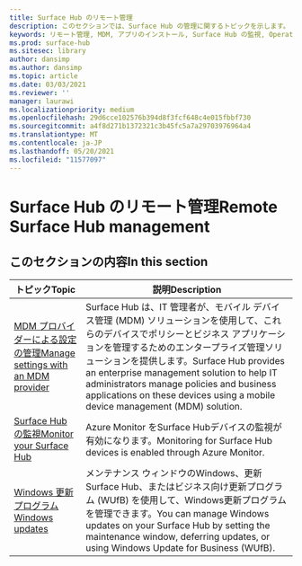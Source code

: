 ```yaml
---
title: Surface Hub のリモート管理
description: このセクションでは、Surface Hub の管理に関するトピックを示します。
keywords: リモート管理, MDM, アプリのインストール, Surface Hub の監視, Operations Management Suite, OMS
ms.prod: surface-hub
ms.sitesec: library
author: dansimp
ms.author: dansimp
ms.topic: article
ms.date: 03/03/2021
ms.reviewer: ''
manager: laurawi
ms.localizationpriority: medium
ms.openlocfilehash: 29d6cce102576b394d8f3fcf648c4e015fbbf730
ms.sourcegitcommit: a4f8d271b1372321c3b45fc5a7a29703976964a4
ms.translationtype: MT
ms.contentlocale: ja-JP
ms.lasthandoff: 05/20/2021
ms.locfileid: "11577097"
---
```

# <a name="remote-surface-hub-management"></a><span data-ttu-id="4b7ad-104">Surface Hub のリモート管理</span><span class="sxs-lookup"><span data-stu-id="4b7ad-104">Remote Surface Hub management</span></span>

## <a name="in-this-section"></a><span data-ttu-id="4b7ad-105">このセクションの内容</span><span class="sxs-lookup"><span data-stu-id="4b7ad-105">In this section</span></span>

|<span data-ttu-id="4b7ad-106">トピック</span><span class="sxs-lookup"><span data-stu-id="4b7ad-106">Topic</span></span> | <span data-ttu-id="4b7ad-107">説明</span><span class="sxs-lookup"><span data-stu-id="4b7ad-107">Description</span></span>|
| ------ | --------------- |
| [<span data-ttu-id="4b7ad-108">MDM プロバイダーによる設定の管理</span><span class="sxs-lookup"><span data-stu-id="4b7ad-108">Manage settings with an MDM provider</span></span>]( https://technet.microsoft.com/itpro/surface-hub/manage-settings-with-mdm-for-surface-hub) | <span data-ttu-id="4b7ad-109">Surface Hub は、IT 管理者が、モバイル デバイス管理 (MDM) ソリューションを使用して、これらのデバイスでポリシーとビジネス アプリケーションを管理するためのエンタープライズ管理ソリューションを提供します。</span><span class="sxs-lookup"><span data-stu-id="4b7ad-109">Surface Hub provides an enterprise management solution to help IT administrators manage policies and business applications on these devices using a mobile device management (MDM) solution.</span></span>|
| [<span data-ttu-id="4b7ad-110">Surface Hub の監視</span><span class="sxs-lookup"><span data-stu-id="4b7ad-110">Monitor your Surface Hub</span></span>](monitor-surface-hub.md) | <span data-ttu-id="4b7ad-111">Azure Monitor をSurface Hubデバイスの監視が有効になります。</span><span class="sxs-lookup"><span data-stu-id="4b7ad-111">Monitoring for Surface Hub devices is enabled through Azure Monitor.</span></span>|
| [<span data-ttu-id="4b7ad-112">Windows 更新プログラム</span><span class="sxs-lookup"><span data-stu-id="4b7ad-112">Windows updates</span></span>](manage-windows-updates-for-surface-hub.md) | <span data-ttu-id="4b7ad-113">メンテナンス ウィンドウのWindows、更新Surface Hub、またはビジネス向け更新プログラム (WUfB) を使用して、Windows更新プログラムを管理できます。</span><span class="sxs-lookup"><span data-stu-id="4b7ad-113">You can manage Windows updates on your Surface Hub by setting the maintenance window, deferring updates, or using Windows Update for Business (WUfB).</span></span>|
